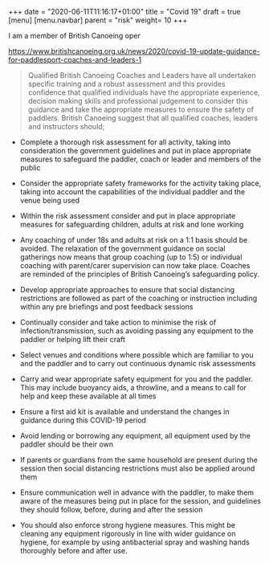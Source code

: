 +++
date = "2020-06-11T11:16:17+01:00"
title = "Covid 19"
draft = true
[menu]
    [menu.navbar]
        parent = "risk"
        weight= 10
+++

I am a member of British Canoeing oper

https://www.britishcanoeing.org.uk/news/2020/covid-19-update-guidance-for-paddlesport-coaches-and-leaders-1

> Qualified British Canoeing Coaches and Leaders have all undertaken specific training and a robust assessment and this provides confidence that qualified individuals have the appropriate experience, decision making skills and professional judgement to consider this guidance and take the appropriate measures to ensure the safety of paddlers. British Canoeing suggest that all qualified coaches, leaders and instructors should;

- Complete a thorough risk assessment for all activity, taking into consideration the government guidelines and put in place appropriate measures to safeguard the paddler, coach or leader and members of the public
- Consider the appropriate safety frameworks for the activity taking place, taking into account the capabilities of the individual paddler and the venue being used
- Within the risk assessment consider and put in place appropriate measures for safeguarding children, adults at risk and lone working
- Any coaching of under 18s and adults at risk on a 1:1 basis should be avoided. The relaxation of the government guidance on social gatherings now means that group coaching (up to 1:5) or individual coaching with parent/carer supervision can now take place. Coaches are reminded of the principles of British Canoeing’s safeguarding policy.
- Develop appropriate approaches to ensure that social distancing restrictions are followed as part of the coaching or instruction including within any pre briefings and post feedback sessions
- Continually consider and take action to minimise the risk of infection/transmission, such as avoiding passing any equipment to the paddler or helping lift their craft
- Select venues and conditions where possible which are familiar to you and the paddler and to carry out continuous dynamic risk assessments
- Carry and wear appropriate safety equipment for you and the paddler. This may include buoyancy aids, a throwline, and a means to call for help and keep these available at all times
- Ensure a first aid kit is available and understand the changes in guidance during this COVID-19 period
- Avoid lending or borrowing any equipment, all equipment used by the paddler should be their own
- If parents or guardians from the same household are present during the session then social distancing restrictions must also be applied around them
- Ensure communication well in advance with the paddler, to make them aware of the measures being put in place for the session, and guidelines they should follow, before, during and after the session

- You should also enforce strong hygiene measures. This might be cleaning any equipment rigorously in line with wider guidance on hygiene, for example by using antibacterial spray and washing hands thoroughly before and after use.
